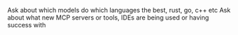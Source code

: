 Ask about which models do which languages the best, rust, go, c++ etc
Ask about what new MCP servers or tools, IDEs are being used or having success with
